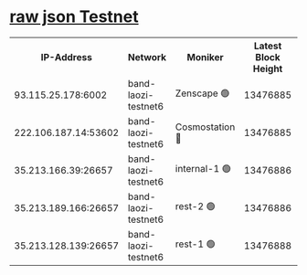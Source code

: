 
[raw json Testnet](https://rpc-check.bandt.stavr.tech/bandt/rpcbandt_result.json)
=

<table><tr><th>IP-Address</th><th>Network</th><th>Moniker</th><th>Latest Block Height</th><th>Earliest Block Height</th><th>Catching Up</th><th>Voting Power</th><th>Scan Time</th></tr><tr><td>93.115.25.178:6002</td><td>band-laozi-testnet6</td><td>Zenscape 🟢</td><td>13476885</td><td>12460001</td><td>False</td><td>0</td><td>2023-12-02T14:06:01.126532702UTC</td></tr><tr><td>222.106.187.14:53602</td><td>band-laozi-testnet6</td><td>Cosmostation 🔴</td><td>13476885</td><td>13177501</td><td>False</td><td>2203223</td><td>2023-12-02T14:06:02.785321870UTC</td></tr><tr><td>35.213.166.39:26657</td><td>band-laozi-testnet6</td><td>internal-1 🟢</td><td>13476886</td><td>13376886</td><td>False</td><td>0</td><td>2023-12-02T14:06:04.055746966UTC</td></tr><tr><td>35.213.189.166:26657</td><td>band-laozi-testnet6</td><td>rest-2 🟢</td><td>13476886</td><td>13376886</td><td>False</td><td>0</td><td>2023-12-02T14:06:05.244789725UTC</td></tr><tr><td>35.213.128.139:26657</td><td>band-laozi-testnet6</td><td>rest-1 🟢</td><td>13476888</td><td>13376888</td><td>False</td><td>0</td><td>2023-12-02T14:06:08.597730741UTC</td></tr></table>
